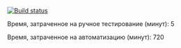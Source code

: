 [![Build status](https://ci.appveyor.com/api/projects/status/u2n3k315gcnbtd4m/branch/main?svg=true)](https://ci.appveyor.com/project/smileofgrief/2-pattern/branch/main)

Время, затраченное на ручное тестирование (минут): 5

Время, затраченное на автоматизацию (минут): 720
